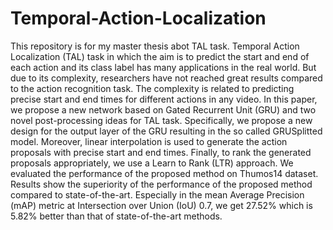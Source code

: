 # Temporal-Action-Localization

This repository is for my master thesis abot TAL task. Temporal Action Localization (TAL) task in which the aim is to predict the start and end of each action and its class label has many applications in the real world. But due to its complexity, researchers have not reached great results compared to the action recognition task. The complexity is related to predicting precise start and end times for different actions in any video. In this paper, we propose a new network based on Gated Recurrent Unit (GRU) and two novel post-processing ideas for TAL task. Specifically, we propose a new design for the output layer of the GRU resulting in the so called GRUSplitted model. Moreover, linear interpolation is used to generate the action proposals with precise start and end times. Finally, to rank the generated proposals appropriately, we use a Learn to Rank (LTR) approach. We evaluated the performance of the proposed method on Thumos14 dataset. Results show the superiority of the performance of the proposed method compared to state-of-the-art. Especially in the mean Average Precision (mAP) metric at Intersection over Union (IoU) 0.7, we get 27.52% which is 5.82% better than
that of state-of-the-art methods.
